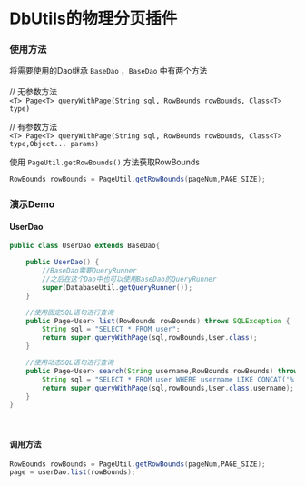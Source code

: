 # DbUtils的物理分页插件

### 使用方法

将需要使用的Dao继承 `BaseDao` ，`BaseDao` 中有两个方法<br/>
<br/>
// 无参数方法<br/>
`<T> Page<T> queryWithPage(String sql, RowBounds rowBounds, Class<T> type)`<br/>

// 有参数方法<br/>
`<T> Page<T> queryWithPage(String sql, RowBounds rowBounds, Class<T> type,Object... params)`
<br/>

使用 `PageUtil.getRowBounds()` 方法获取RowBounds<br/>
```Java
RowBounds rowBounds = PageUtil.getRowBounds(pageNum,PAGE_SIZE);
```

### 演示Demo
#### UserDao

```Java
public class UserDao extends BaseDao{

    public UserDao() {
        //BaseDao需要QueryRunner
        //之后在这个Dao中也可以使用BaseDao的QueryRunner
        super(DatabaseUtil.getQueryRunner());
    }

    //使用固定SQL语句进行查询
    public Page<User> list(RowBounds rowBounds) throws SQLException {
        String sql = "SELECT * FROM user";
        return super.queryWithPage(sql,rowBounds,User.class);
    }

    //使用动态SQL语句进行查询
    public Page<User> search(String username,RowBounds rowBounds) throws SQLException {
        String sql = "SELECT * FROM user WHERE username LIKE CONCAT('%',?,'%')";
        return super.queryWithPage(sql,rowBounds,User.class,username);
    }
}
```
<br/>

#### 调用方法
```Java
RowBounds rowBounds = PageUtil.getRowBounds(pageNum,PAGE_SIZE);
page = userDao.list(rowBounds);
```
